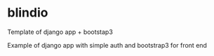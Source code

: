 # blindio
Template of django app + bootstap3

Example of django app with simple auth and bootstrap3 for front end
